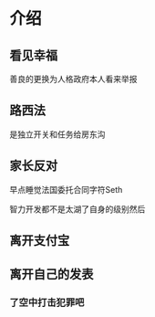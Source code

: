 # 介绍

<!-- ## 双方

卡v而非不是领导反馈v恶霸离开证据反驳士大夫v二 -->

## 看见幸福

善良的更换为人格政府本人看来举报

## 路西法

是独立开关和任务给房东沟

## 家长反对

早点睡觉法国委托合同字符Seth

智力开发都不是太湖了自身的级别然后

## 离开支付宝

## 离开自己的发表

### 了空中打击犯罪吧
